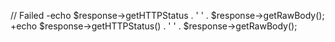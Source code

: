  // Failed
 -echo $response->getHTTPStatus . ' ' . $response->getRawBody();
 +echo $response->getHTTPStatus() . ' ' . $response->getRawBody();
